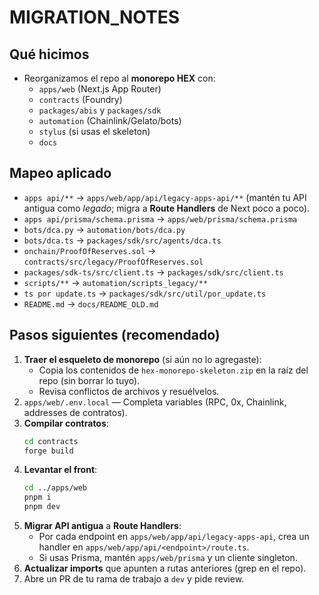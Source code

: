 # MIGRATION_NOTES

## Qué hicimos
- Reorganizamos el repo al **monorepo HEX** con:
  - `apps/web` (Next.js App Router)
  - `contracts` (Foundry)
  - `packages/abis` y `packages/sdk`
  - `automation` (Chainlink/Gelato/bots)
  - `stylus` (si usas el skeleton)
  - `docs`

## Mapeo aplicado
- `apps api/**` → `apps/web/app/api/legacy-apps-api/**` (mantén tu API antigua como *legado*; migra a **Route Handlers** de Next poco a poco).
- `apps api/prisma/schema.prisma` → `apps/web/prisma/schema.prisma`
- `bots/dca.py` → `automation/bots/dca.py`
- `bots/dca.ts` → `packages/sdk/src/agents/dca.ts`
- `onchain/ProofOfReserves.sol` → `contracts/src/legacy/ProofOfReserves.sol`
- `packages/sdk-ts/src/client.ts` → `packages/sdk/src/client.ts`
- `scripts/**` → `automation/scripts_legacy/**`
- `ts por update.ts` → `packages/sdk/src/util/por_update.ts`
- `README.md` → `docs/README_OLD.md`

## Pasos siguientes (recomendado)
1. **Traer el esqueleto de monorepo** (si aún no lo agregaste):
   - Copia los contenidos de `hex-monorepo-skeleton.zip` en la raíz del repo (sin borrar lo tuyo).
   - Revisa conflictos de archivos y resuélvelos.
2. `apps/web/.env.local` — Completa variables (RPC, 0x, Chainlink, addresses de contratos).
3. **Compilar contratos**:
   ```bash
   cd contracts
   forge build
   ```
4. **Levantar el front**:
   ```bash
   cd ../apps/web
   pnpm i
   pnpm dev
   ```
5. **Migrar API antigua** a **Route Handlers**:
   - Por cada endpoint en `apps/web/app/api/legacy-apps-api`, crea un handler en `apps/web/app/api/<endpoint>/route.ts`.
   - Si usas Prisma, mantén `apps/web/prisma` y un cliente singleton.
6. **Actualizar imports** que apunten a rutas anteriores (grep en el repo).
7. Abre un PR de tu rama de trabajo a `dev` y pide review.
